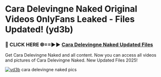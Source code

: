 # Cara Delevingne Naked Original Videos 0nlyFans Leaked - Files Updated! (yd3b)

<h3>🔴 CLICK HERE 🌐==►► <a href="https://tinyurl.com/up5wt9bj" rel="nofollow">Cara Delevingne Naked Updated Files</a></h3>

Get Cara Delevingne Naked and all content. Now you can access all videos and pictures of Cara Delevingne Naked. New Updated Files 2025!

[![yd3b](https://i.imgur.com/ABiUzMV.gif)](https://tinyurl.com/up5wt9bj)
cara delevingne naked pics